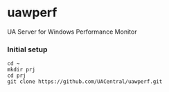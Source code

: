 # uawperf
UA Server for Windows Performance Monitor

### Initial setup
```
cd ~
mkdir prj
cd prj
git clone https://github.com/UACentral/uawperf.git
```